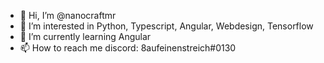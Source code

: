 - 👋 Hi, I’m @nanocraftmr
- 👀 I’m interested in Python, Typescript, Angular, Webdesign, Tensorflow
- 🌱 I’m currently learning Angular
- 📫 How to reach me discord: 8aufeinenstreich#0130

<!---
nanocraftmr/nanocraftmr is a ✨ special ✨ repository because its `README.md` (this file) appears on your GitHub profile.
You can click the Preview link to take a look at your changes.
--->
